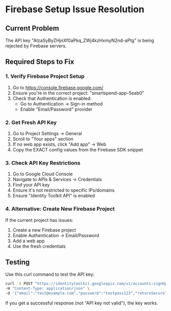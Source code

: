 # Firebase Setup Issue Resolution

## Current Problem
The API key "AIzaSyByZHjnXf0aPkq_ZWj4kzHxmyN2nd-aPtg" is being rejected by Firebase servers.

## Required Steps to Fix

### 1. Verify Firebase Project Setup
1. Go to https://console.firebase.google.com/
2. Ensure you're in the correct project: "smartspend-app-5eab0"
3. Check that Authentication is enabled:
   - Go to Authentication → Sign-in method
   - Enable "Email/Password" provider

### 2. Get Fresh API Key
1. Go to Project Settings → General
2. Scroll to "Your apps" section
3. If no web app exists, click "Add app" → Web
4. Copy the EXACT config values from the Firebase SDK snippet

### 3. Check API Key Restrictions
1. Go to Google Cloud Console
2. Navigate to APIs & Services → Credentials
3. Find your API key
4. Ensure it's not restricted to specific IPs/domains
5. Ensure "Identity Toolkit API" is enabled

### 4. Alternative: Create New Firebase Project
If the current project has issues:
1. Create a new Firebase project
2. Enable Authentication → Email/Password
3. Add a web app
4. Use the fresh credentials

## Testing
Use this curl command to test the API key:
```bash
curl -X POST "https://identitytoolkit.googleapis.com/v1/accounts:signUp?key=YOUR_API_KEY" \
-H "Content-Type: application/json" \
-d '{"email":"test@example.com","password":"testpass123","returnSecureToken":true}'
```

If you get a successful response (not "API key not valid"), the key works.